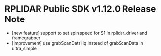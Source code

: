 RPLIDAR Public SDK v1.12.0 Release Note
======================================

- [new feature] support to set spin speed for S1 in rplidar_driver and framegrabber
- [improvement] use grabScanDataHq instead of grabScanData in ultra_simple